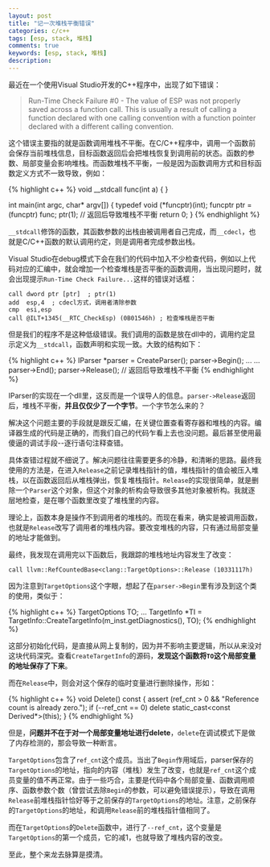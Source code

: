 ```yaml
---
layout: post
title: "记一次堆栈平衡错误"
categories: c/c++
tags: [esp, stack, 堆栈]
comments: true
keywords: [esp, stack, 堆栈]
description: 
---
```


最近在一个使用Visual Studio开发的C++程序中，出现了如下错误：

> Run-Time Check Failure #0 - The value of ESP was not properly saved across a function call.  This is usually a result of calling a function declared with one calling convention with a function pointer declared with a different calling convention.

这个错误主要指的就是函数调用堆栈不平衡。在C/C++程序中，调用一个函数前会保存当前堆栈信息，目标函数返回后会把堆栈恢复到调用前的状态。函数的参数、局部变量会影响堆栈。而函数堆栈不平衡，一般是因为函数调用方式和目标函数定义方式不一致导致，例如：

{% highlight c++ %}
void __stdcall func(int a) {
}

int main(int argc, char* argv[]) {
    typedef void (*funcptr)(int);
    funcptr ptr = (funcptr) func;
    ptr(1); // 返回后导致堆栈不平衡
    return 0;
}
{% endhighlight %}

`__stdcall`修饰的函数，其函数参数的出栈由被调用者自己完成，而`__cdecl`，也就是C/C++函数的默认调用约定，则是调用者完成参数出栈。

<!-- more -->
Visual Studio在debug模式下会在我们的代码中加入不少检查代码，例如以上代码对应的汇编中，就会增加一个检查堆栈是否平衡的函数调用，当出现问题时，就会出现提示`Run-Time Check Failure...`这样的错误对话框：

    call dword ptr [ptr]  ; ptr(1)
    add  esp,4  ; cdecl方式，调用者清除参数
    cmp  esi,esp  
    call @ILT+1345(__RTC_CheckEsp) (0B01546h) ; 检查堆栈是否平衡

但是我们的程序不是这种低级错误。我们调用的函数是放在dll中的，调用约定显示定义为`__stdcall`，函数声明和实现一致。大致的结构如下：

{% highlight c++ %}
IParser *parser = CreateParser();
parser->Begin();
...
...
parser->End();
parser->Release(); // 返回后导致堆栈不平衡
{% endhighlight %}

IParser的实现在一个dll里，这反而是一个误导人的信息。`parser->Release`返回后，堆栈不平衡，**并且仅仅少了一个字节**。一个字节怎么来的？

解决这个问题主要的手段就是跟反汇编，在关键位置查看寄存器和堆栈的内容。编译器生成的代码是正确的，而我们自己的代码乍看上去也没问题。最后甚至使用最傻逼的调试手段--逐行语句注释查错。

具体查错过程就不细说了。解决问题往往需要更多的冷静，和清晰的思路。最终我使用的方法是，在进入`Release`之前记录堆栈指针的值，堆栈指针的值会被压入堆栈，以在函数返回后从堆栈弹出，恢复堆栈指针。`Release`的实现很简单，就是删除一个`Parser`这个对象，但这个对象的析构会导致很多其他对象被析构。我就逐层地检查，是在哪个函数里改变了堆栈里的内容。

理论上，函数本身是操作不到调用者的堆栈的。而现在看来，确实是被调用函数，也就是`Release`改写了调用者的堆栈内容。要改变堆栈的内容，只有通过局部变量的地址才能做到。

最终，我发现在调用完以下函数后，我跟踪的堆栈地址内容发生了改变：

    call llvm::RefCountedBase<clang::TargetOptions>::Release (10331117h)

因为注意到`TargetOptions`这个字眼，想起了在`parser->Begin`里有涉及到这个类的使用，类似于：

{% highlight c++ %}
TargetOptions TO;
...
TargetInfo *TI = TargetInfo::CreateTargetInfo(m_inst.getDiagnostics(), TO);
{% endhighlight %}

这部分初始化代码，是直接从网上复制的，因为并不影响主要逻辑，所以从来没对这块代码深究。查看`CreateTargetInfo`的源码，**发现这个函数将`TO`这个局部变量的地址保存了下来**。

而在`Release`中，则会对这个保存的临时变量进行删除操作，形如：

{% highlight c++ %}
void Delete() const {
  assert (ref_cnt > 0 && "Reference count is already zero.");
  if (--ref_cnt == 0) delete static_cast<const Derived*>(this);
}
{% endhighlight %}

但是，**问题并不在于对一个局部变量地址进行delete**，`delete`在调试模式下是做了内存检测的，那会导致一种断言。

`TargetOptions`包含了`ref_cnt`这个成员。当出了`Begin`作用域后，parser保存的`TargetOptions`的地址，指向的内容（堆栈）发生了改变，也就是`ref_cnt`这个成员变量的值不再正常。由于一些巧合，主要是代码中各个局部变量、函数调用顺序、函数参数个数（曾尝试去除`Begin`的参数，可以避免错误提示），导致在调用`Release`前堆栈指针恰好等于之前保存的`TargetOptions`的地址。注意，之前保存的`TargetOptions`的地址，和调用`Release`前的堆栈指针值相同了。

而在`TargetOptions`的`Delete`函数中，进行了`--ref_cnt`，这个变量是`TargetOptions`的第一个成员，它的减1，也就导致了堆栈内容的改变。

至此，整个来龙去脉算是摸清。


